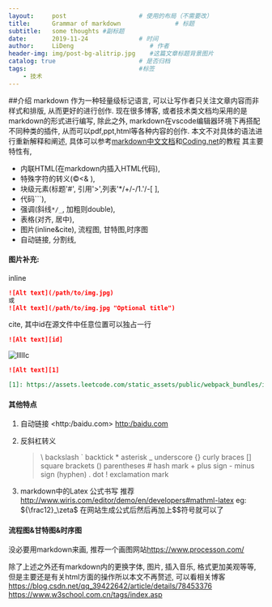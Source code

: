 ```yaml
---
layout:     post                    # 使用的布局（不需要改）
title:      Grammar of markdown               # 标题 
subtitle:   some thoughts #副标题
date:       2019-11-24              # 时间
author:     LiDeng                     # 作者
header-img: img/post-bg-alitrip.jpg    #这篇文章标题背景图片
catalog: true                       # 是否归档
tags:                               #标签
    - 技术
---
```

##介绍
 markdown 作为一种轻量级标记语言, 可以让写作者只关注文章内容而非样式和排版, 从而更好的进行创作. 现在很多博客, 或者技术类文档均采用的是markdown的形式进行编写, 除此之外, markdown在vscode编辑器环境下再搭配不同种类的插件, 从而可以pdf,ppt,html等各种内容的创作. 本文不对具体的语法进行重新解释和阐述, 具体可以参考[markdown中文文档](https://markdown-zh.readthedocs.io/en/latest/)和[Coding.net](https://coding.net/help/doc/project/markdown.html)的教程
 其主要特性有, 
 * 内联HTML(在markdown内插入HTML代码), 
 * 特殊字符的转义(&copy;&lt;& ), 
 * 块级元素(标题'#', 引用'>',列表'*/+/-/1.'/-[ ], 
 * 代码\```), 
 * 强调(斜线```*/_```, 加粗则double), 
 * 表格(对齐, 居中),  
 * 图片(inline&cite), 流程图, 甘特图,时序图
 * 自动链接, 分割线,


#### 图片补充: 
inline
 ```markdown
 ![Alt text](/path/to/img.jpg)
或
![Alt text](/path/to/img.jpg "Optional title")
 ```
 cite, 其中id在源文件中任意位置可以独占一行
 ```markdown
 ![Alt text][id]
 ```
![lllllc](https://assets.leetcode.com/static_assets/public/webpack_bundles/images/LeetCode_nav.4d940ca72.png "Leetcode")
```markdown
![Alt text][1]

[1]: https://assets.leetcode.com/static_assets/public/webpack_bundles/images/LeetCode_nav.4d940ca72.png "Leetcode"
```
#### 其他特点
1. 自动链接
\<http:/baidu.com>
<http:/baidu.com>


2. 反斜杠转义
    >\\   backslash
    >\`   backtick
    >\*   asterisk
    >\_   underscore
    >\{}  curly braces
    >\[]  square brackets
    >\()  parentheses
    >\#   hash mark
    >\+   plus sign
    >\-   minus sign (hyphen)
    >\.   dot
    >\!   exclamation mark
3. markdown中的Latex 公式书写
   推荐<http://www.wiris.com/editor/demo/en/developers#mathml-latex>
   eg: ${\frac12}_\zeta$
   在网站生成公式后然后再加上$$符号就可以了

#### 流程图&甘特图&时序图
没必要用markdown来画, 推荐一个画图网站<https://www.processon.com/>

除了上述之外还有markdown内的更换字体, 图片, 插入音乐, 格式更加美观等等, 但是主要还是有关html方面的操作所以本文不再赘述, 可以看相关博客
<https://blog.csdn.net/qq_39422642/article/details/78453376>
<https://www.w3school.com.cn/tags/index.asp>